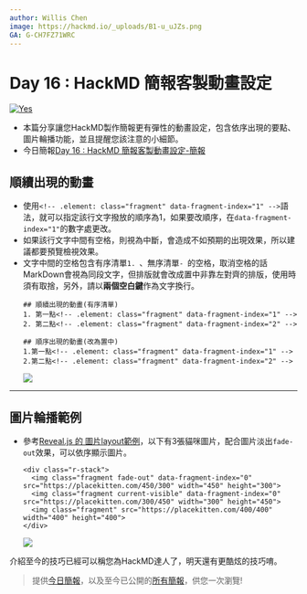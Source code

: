 ```yaml
---
author: Willis Chen
image: https://hackmd.io/_uploads/B1-u_uJZs.png
GA: G-CH7FZ71WRC
---
```


# Day 16 : HackMD 簡報客製動畫設定


[![Yes](https://img.youtube.com/vi/oZcSrHm7QZA/0.jpg)](https://www.youtube.com/watch?v=oZcSrHm7QZA)

- 本篇分享讓您HackMD製作簡報更有彈性的動畫設定，包含依序出現的要點、圖片輪播功能，並且提醒您該注意的小細節。
- 今日簡報[Day 16 : HackMD 簡報客製動畫設定-簡報](https://hackmd.io/@wiimax/intro-hackmd-16)

## 順續出現的動畫
- 使用`<!-- .element: class="fragment" data-fragment-index="1" -->`語法，就可以指定該行文字撥放的順序為1，如果要改順序，在`data-fragment-index="1"`的數字處更改。
- 如果該行文字中間有空格，則視為中斷，會造成不如預期的出現效果，所以建議都要預覽檢視效果。
- 文字中間的空格包含有序清單`1. `、無序清單`- `的空格，取消空格的話MarkDown會視為同段文字，但排版就會改成置中非靠左對齊的排版，使用時須有取捨，另外，請以**兩個空白鍵**作為文字換行。
    ```
    ## 順續出現的動畫(有序清單)
    1. 第一點<!-- .element: class="fragment" data-fragment-index="1" -->
    2. 第二點<!-- .element: class="fragment" data-fragment-index="2" -->

    ## 順序出現的動畫(改為置中)
    1.第一點<!-- .element: class="fragment" data-fragment-index="1" -->  
    2.第二點<!-- .element: class="fragment" data-fragment-index="2" -->  
    ```
    ![](https://hackmd.io/_uploads/Bk6KTRC-j.png)


----

## 圖片輪播範例
- 參考[Reveal.js 的 圖片layout範例](https://revealjs.com/layout/)，以下有3張貓咪圖片，配合圖片淡出`fade-out`效果，可以依序顯示圖片。

    ```
    <div class="r-stack">
      <img class="fragment fade-out" data-fragment-index="0" src="https://placekitten.com/450/300" width="450" height="300">
      <img class="fragment current-visible" data-fragment-index="0" src="https://placekitten.com/300/450" width="300" height="450">
      <img class="fragment" src="https://placekitten.com/400/400" width="400" height="400">
    </div>
    ```
    ![](https://hackmd.io/_uploads/S1h40ACZj.png)


介紹至今的技巧已經可以稱您為HackMD達人了，明天還有更酷炫的技巧唷。

> 提供[今日簡報](https://hackmd.io/@wiimax/intro-hackmd-16)，以及至今已公開的[所有簡報](https://hackmd.io/@wiimax/intro-hackmd-slides)，供您一次瀏覽!

